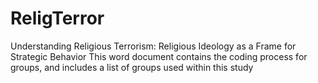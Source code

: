 # ReligTerror
Understanding Religious Terrorism: Religious Ideology as a Frame for Strategic Behavior
This word document contains the coding process for groups, and includes a list of groups used within this study

